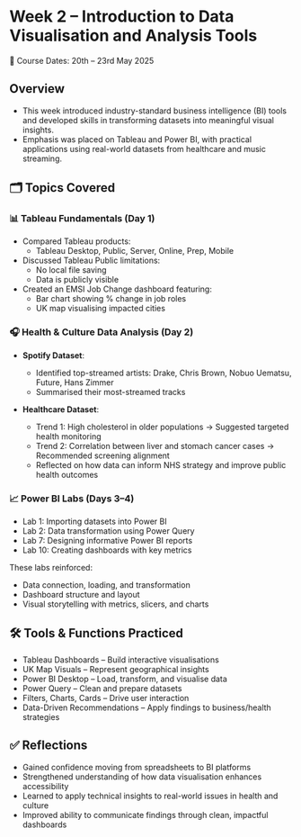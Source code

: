 # Week 2 – Introduction to Data Visualisation and Analysis Tools  
📅 Course Dates: 20th – 23rd May 2025

## Overview

- This week introduced industry-standard business intelligence (BI) tools and developed skills in transforming datasets into meaningful visual insights.
- Emphasis was placed on Tableau and Power BI, with practical applications using real-world datasets from healthcare and music streaming.

## 🗂️ Topics Covered

### 📊 Tableau Fundamentals (Day 1)
- Compared Tableau products:  
  - Tableau Desktop, Public, Server, Online, Prep, Mobile  
- Discussed Tableau Public limitations:
  - No local file saving  
  - Data is publicly visible  
- Created an EMSI Job Change dashboard featuring:
  - Bar chart showing % change in job roles  
  - UK map visualising impacted cities  

### 🎧 Health & Culture Data Analysis (Day 2)
- **Spotify Dataset**:  
  - Identified top-streamed artists: Drake, Chris Brown, Nobuo Uematsu, Future, Hans Zimmer  
  - Summarised their most-streamed tracks  

- **Healthcare Dataset**:  
  - Trend 1: High cholesterol in older populations → Suggested targeted health monitoring  
  - Trend 2: Correlation between liver and stomach cancer cases → Recommended screening alignment
  -  Reflected on how data can inform NHS strategy and improve public health outcomes  

### 📈 Power BI Labs (Days 3–4)
- Lab 1: Importing datasets into Power BI  
- Lab 2: Data transformation using Power Query  
- Lab 7: Designing informative Power BI reports  
- Lab 10: Creating dashboards with key metrics  

These labs reinforced:
- Data connection, loading, and transformation  
- Dashboard structure and layout  
- Visual storytelling with metrics, slicers, and charts  

## 🛠️ Tools & Functions Practiced

- Tableau Dashboards – Build interactive visualisations  
- UK Map Visuals – Represent geographical insights  
- Power BI Desktop – Load, transform, and visualise data  
- Power Query – Clean and prepare datasets  
- Filters, Charts, Cards – Drive user interaction  
- Data-Driven Recommendations – Apply findings to business/health strategies  

## ✅ Reflections

- Gained confidence moving from spreadsheets to BI platforms  
- Strengthened understanding of how data visualisation enhances accessibility  
- Learned to apply technical insights to real-world issues in health and culture  
- Improved ability to communicate findings through clean, impactful dashboards  


